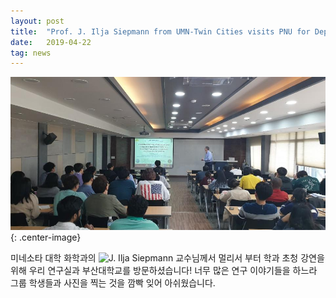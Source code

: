 ```yaml
---
layout: post
title:  "Prof. J. Ilja Siepmann from UMN-Twin Cities visits PNU for Departmental Seminar"
date:   2019-04-22
tag: news
---
```


![](/images/ilja-siepmann.png){: .center-image}

미네소타 대학 화학과의 ![J. Ilja Siepmann](https://chem.umn.edu/profiles/j-ilja-siepmann) 교수님께서 멀리서 부터 학과 초청 강연을 위해 우리 연구실과 부산대학교를 방문하셨습니다! 너무 많은 연구 이야기들을 하느라 그룹 학생들과 사진을 찍는 것을 깜빡 잊어 아쉬웠습니다.
